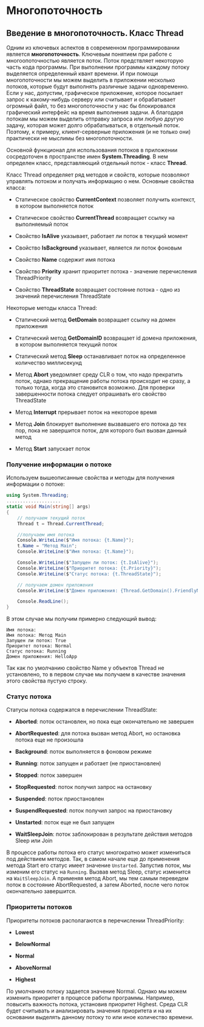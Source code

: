 # Многопоточность

## Введение в многопоточность. Класс Thread

Одним из ключевых аспектов в современном программировании является **многопоточность**. Ключевым понятием при работе с многоопоточностью является поток. 
Поток предствляет некоторую часть кода программы. При выполнении программы каждому потоку выделяется определенный квант времени. И при помощи 
многопоточности мы можем выделить в приложении несколько потоков, которые будут выполнять различные задачи одновременно. Если у нас, допустим, графическое приложение, которое посылает запрос к какому-нибудь 
серверу или считывает и обрабатывает огромный файл, то без многопоточности у нас бы блокировался графический интерфейс на время выполнения задачи. 
А благодаря потокам мы можем выделить отправку запроса или любую другую задачу, которая может долго обрабатываться, в отдельный поток. Поэтому, 
к примеру, клиент-серверные приложения (и не только они) практически не мыслимы без многопоточности.

Основной функционал для использования потоков в приложении сосредоточен в пространстве имен **System.Threading**. В нем определен 
класс, представляющий отдельный поток - класс **Thread**.

Класс Thread определяет ряд методов и свойств, которые позволяют управлять потоком и получать информацию о нем. Основные свойства класса:

- Статическое свойство **CurrentContext** позволяет получить контекст, в котором выполняется поток

- Статическое свойство **CurrentThread** возвращает ссылку на выполняемый поток

- Свойство **IsAlive** указывает, работает ли поток в текущий момент

- Свойство **IsBackground** указывает, является ли поток фоновым

- Свойство **Name** содержит имя потока

- Свойство **Priority** хранит приоритет потока - значение перечисления ThreadPriority

- Свойство **ThreadState** возвращает состояние потока - одно из значений перечисления ThreadState

Некоторые методы класса Thread:

- Статический метод **GetDomain** возвращает ссылку на домен приложения 

- Статический метод **GetDomainID** возвращает id домена приложения, в котором выполняется текущий поток 

- Статический метод **Sleep** останавливает поток на определенное количество миллисекунд

- Метод **Abort** уведомляет среду CLR о том, что надо прекратить поток, однако прекращение работы потока происходит не сразу, 
а только тогда, когда это становится возможно. Для проверки завершенности потока следует опрашивать его свойство ThreadState

- Метод **Interrupt** прерывает поток на некоторое время

- Метод **Join** блокирует выполнение вызвавшего его потока до тех пор, пока не завершится поток, для которого был вызван данный метод

- Метод **Start** запускает поток

### Получение информации о потоке

Используем вышеописанные свойства и методы для получения информации о потоке:

```cs
using System.Threading;
....................
static void Main(string[] args)
{
    // получаем текущий поток
    Thread t = Thread.CurrentThread;

    //получаем имя потока
    Console.WriteLine($"Имя потока: {t.Name}");
    t.Name = "Метод Main";
    Console.WriteLine($"Имя потока: {t.Name}");

    Console.WriteLine($"Запущен ли поток: {t.IsAlive}");
    Console.WriteLine($"Приоритет потока: {t.Priority}");
    Console.WriteLine($"Статус потока: {t.ThreadState}");

    // получаем домен приложения
    Console.WriteLine($"Домен приложения: {Thread.GetDomain().FriendlyName}");

    Console.ReadLine();
}
```

В этом случае мы получим примерно следующий вывод:

```
Имя потока:
Имя потока: Метод Main
Запущен ли поток: True
Приоритет потока: Normal
Статус потока: Running
Домен приложения: HelloApp
```

Так как по умолчанию свойство Name у объектов Thread не установлено, то в первом случае мы получаем в качестве значения этого 
свойства пустую строку.

### Статус потока

Статусы потока содержатся в перечислении ThreadState:

- **Aborted**: поток остановлен, но пока еще окончательно не завершен

- **AbortRequested**: для потока вызван метод Abort, но остановка потока еще не произошла

- **Background**: поток выполняется в фоновом режиме

- **Running**: поток запущен и работает (не приостановлен)

- **Stopped**: поток завершен

- **StopRequested**: поток получил запрос на остановку

- **Suspended**: поток приостановлен

- **SuspendRequested**: поток получил запрос на приостановку

- **Unstarted**: поток еще не был запущен

- **WaitSleepJoin**: поток заблокирован в результате действия методов Sleep или Join

В процессе работы потока его статус многократно может измениться под действием методов. Так, в самом начале еще до применения метода 
Start его статус имеет значение `Unstarted`. Запустив поток, мы изменим его статус на `Running`. 
Вызвав метод Sleep, статус изменится на `WaitSleepJoin`. А применяя метод Abort, мы тем самым переведем поток в состояние AbortRequested, 
а затем Aborted, после чего поток окончательно завершится.

### Приоритеты потоков

Приоритеты потоков располагаются в перечислении ThreadPriority:

- **Lowest**

- **BelowNormal**

- **Normal**

- **AboveNormal**

- **Highest**

По умолчанию потоку задается значение Normal. Однако мы можем изменить приоритет в процессе работы программы. Например, повысить важность потока, 
установив приоритет Highest. Среда CLR будет считывать и анализировать значения приоритета и на их основании выделять данному потоку то или иное количество времени.

